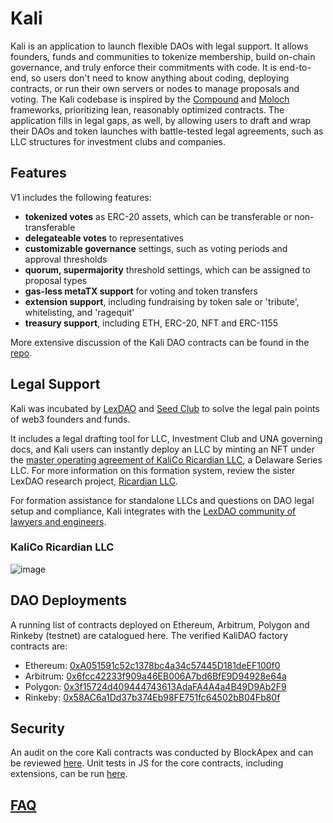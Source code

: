 # Kali

Kali is an application to launch flexible DAOs with legal support. It allows founders, funds and communities to tokenize membership, build on-chain governance, and truly enforce their commitments with code. It is end-to-end, so users don't need to know anything about coding, deploying contracts, or run their own servers or nodes to manage proposals and voting. The Kali codebase is inspired by the [Compound](https://github.com/compound-finance/compound-protocol/tree/master/contracts/Governance) and [Moloch](https://molochdao.gitbook.io/handbook/introduction/wtf-is-moloch) frameworks, prioritizing lean, reasonably optimized contracts. The application fills in legal gaps, as well, by allowing users to draft and wrap their DAOs and token launches with battle-tested legal agreements, such as LLC structures for investment clubs and companies.

## Features

V1 includes the following features:
- **tokenized votes** as ERC-20 assets, which can be transferable or non-transferable
- **delegateable votes** to representatives
- **customizable governance** settings, such as voting periods and approval thresholds
- **quorum, supermajority** threshold settings, which can be assigned to proposal types
- **gas-less metaTX support** for voting and token transfers
- **extension support**, including fundraising by token sale or 'tribute', whitelisting, and 'ragequit' 
- **treasury support**, including ETH, ERC-20, NFT and ERC-1155

More extensive discussion of the Kali DAO contracts can be found in the [repo](https://github.com/kalidao/kali-contracts/blob/main/README.md). 

## Legal Support

Kali was incubated by [LexDAO](https://www.lexdao.coop/) and [Seed Club](https://seedclub.xyz/) to solve the legal pain points of web3 founders and funds.

It includes a legal drafting tool for LLC, Investment Club and UNA governing docs, and Kali users can instantly deploy an LLC by minting an NFT under the [master operating agreement of KaliCo Ricardian LLC](https://gateway.pinata.cloud/ipfs/QmdHFNxtecmCNcTscWJqnA4AiASyk3SHCgKamugLHqR23i), a Delaware Series LLC. For more information on this formation system, review the sister LexDAO research project, [Ricardian LLC](https://ricardian.gitbook.io/ricardian-llc/).

For formation assistance for standalone LLCs and questions on DAO legal setup and compliance, Kali integrates with the [LexDAO community of lawyers and engineers](https://www.lexdao.coop/#/directory).

### KaliCo Ricardian LLC

![image](https://user-images.githubusercontent.com/92001561/152853748-ef78c1f7-5ed2-4f7e-83da-e6ea03eb0487.png)

## DAO Deployments

A running list of contracts deployed on Ethereum, Arbitrum, Polygon and Rinkeby (testnet) are catalogued here. The verified KaliDAO factory contracts are:

- Ethereum: [0xA051591c52c1378bc4a34c57445D181deEF100f0](https://etherscan.io/address/0xa051591c52c1378bc4a34c57445d181deef100f0#code)
- Arbitrum: [0x6fcc42233f909a46EB006A7bd6BfE9D94928e64a](https://arbiscan.io/address/0x6fcc42233f909a46eb006a7bd6bfe9d94928e64a#code)
- Polygon: [0x3f15724d409444743613AdaFA4A4a4B49D9Ab2F9](https://polygonscan.com/address/0x3f15724d409444743613adafa4a4a4b49d9ab2f9#code)
- Rinkeby: [0x58AC6a1Dd37b374Eb98FE751fc64502bB04Fb80f](https://rinkeby.etherscan.io/address/0x58ac6a1dd37b374eb98fe751fc64502bb04fb80f#code)

## Security

An audit on the core Kali contracts was conducted by BlockApex and can be reviewed [here](https://github.com/kalidao/kali-contracts/blob/main/audit/Final_Audit_KaliDAO.pdf). Unit tests in JS for the core contracts, including extensions, can be run [here](https://github.com/kalidao/kali-contracts/tree/main/test).

## [FAQ](./faq/README.md)
